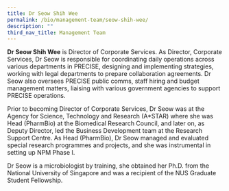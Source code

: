 ```yaml
---
title: Dr Seow Shih Wee
permalink: /bio/management-team/seow-shih-wee/
description: ""
third_nav_title: Management Team
---
```

**Dr Seow Shih Wee** is Director of Corporate Services. As Director, Corporate Services, Dr Seow is responsible for coordinating daily operations across various departments in PRECISE, designing and implementing strategies, working with legal departments to prepare collaboration agreements. Dr Seow also oversees PRECISE public comms, staff hiring and budget management matters, liaising with various government agencies to support PRECISE operations.

Prior to becoming Director of Corporate Services, Dr Seow was at the Agency for Science, Technology and Research (A\*STAR) where she was Head (PharmBio) at the Biomedical Research Council, and later on, as Deputy Director, led the Business Development team at the Research Support Centre. As Head (PharmBio), Dr Seow managed and evaluated special research programmes and projects, and she was instrumental in setting up NPM Phase I.

Dr Seow is a microbiologist by training, she obtained her Ph.D. from the National University of Singapore and was a recipient of the NUS Graduate Student Fellowship.